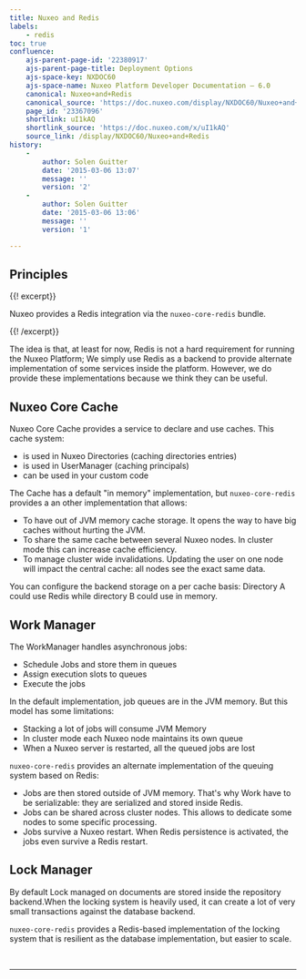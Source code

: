 ```yaml
---
title: Nuxeo and Redis
labels:
    - redis
toc: true
confluence:
    ajs-parent-page-id: '22380917'
    ajs-parent-page-title: Deployment Options
    ajs-space-key: NXDOC60
    ajs-space-name: Nuxeo Platform Developer Documentation — 6.0
    canonical: Nuxeo+and+Redis
    canonical_source: 'https://doc.nuxeo.com/display/NXDOC60/Nuxeo+and+Redis'
    page_id: '23367096'
    shortlink: uI1kAQ
    shortlink_source: 'https://doc.nuxeo.com/x/uI1kAQ'
    source_link: /display/NXDOC60/Nuxeo+and+Redis
history:
    - 
        author: Solen Guitter
        date: '2015-03-06 13:07'
        message: ''
        version: '2'
    - 
        author: Solen Guitter
        date: '2015-03-06 13:06'
        message: ''
        version: '1'

---
```

## Principles

{{! excerpt}}

Nuxeo provides a Redis integration via the `nuxeo-core-redis` bundle.

{{! /excerpt}}

The idea is that, at least for now, Redis is not a hard requirement for running the Nuxeo Platform; We simply use Redis as a backend to provide alternate implementation of some services inside the platform. However, we do provide these implementations because we think they can be useful.

## Nuxeo Core Cache

Nuxeo Core Cache provides a service to declare and use caches. This cache system:

*   is used in Nuxeo Directories (caching directories entries)
*   is used in UserManager (caching principals)
*   can be used in your custom code&nbsp;

The Cache has a default "in memory" implementation, but `nuxeo-core-redis` provides a an other implementation that allows:

*   To have out of JVM memory cache storage.
    It opens the way to have big caches without hurting the JVM.
*   To share the same cache between several Nuxeo nodes.
    In cluster mode this can increase cache efficiency.
*   To manage cluster wide invalidations.
    Updating the user on one node will impact the central cache: all nodes see the exact same data.

You can configure the backend storage on a per cache basis:&nbsp;Directory A could use Redis while directory B could use in memory.

## Work Manager

The WorkManager handles asynchronous jobs:

*   Schedule Jobs and store them in queues
*   Assign execution slots to queues&nbsp;
*   Execute the jobs

In the default implementation, job queues are in the JVM memory. But this model has some limitations:

*   Stacking a lot of jobs will consume JVM Memory
*   In cluster mode each Nuxeo node maintains its own queue
*   When a Nuxeo server is restarted, all the queued jobs are lost

`nuxeo-core-redis` provides an alternate implementation of the queuing system based on Redis:

*   Jobs are then stored outside of JVM memory.
    That's why Work have to be serializable: they are serialized and stored inside Redis.
*   Jobs can be shared across cluster nodes.
    This allows to dedicate some nodes to some specific processing.
*   Jobs survive a Nuxeo restart.
    When Redis persistence is activated, the jobs even survive a Redis restart.

## Lock Manager

By default Lock managed on documents are stored inside the repository backend.When the locking system is heavily used, it can create a lot of very small transactions against the database backend.

`nuxeo-core-redis` provides a Redis-based implementation of the locking system that is resilient as the database implementation, but easier to scale.

&nbsp;

* * *